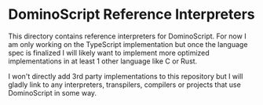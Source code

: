 DominoScript Reference Interpreters
===================================

This directory contains reference interpreters for DominoScript. For now I am only working on the TypeScript implementation but once the language spec is finalized I will likely want to implement more optimized implementations in at least 1 other language like C or Rust.

I won't directly add 3rd party implementations to this repository but I will gladly link to any interpreters, transpilers, compilers or projects that use DominoScript in some way.
